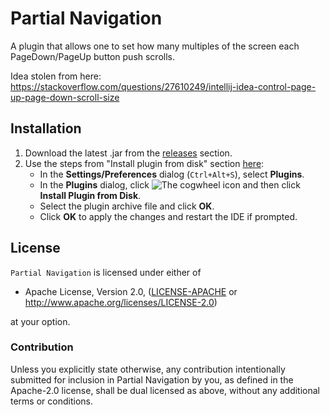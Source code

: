 # Partial Navigation

A plugin that allows one to set how many multiples of the screen each PageDown/PageUp button push scrolls.

Idea stolen from here: https://stackoverflow.com/questions/27610249/intellij-idea-control-page-up-page-down-scroll-size

## Installation

 1.  Download the latest .jar from the [releases](https://github.com/andreycizov/idea-partialnav/releases) section.
 2.  Use the steps from "Install plugin from disk" section [here](https://www.jetbrains.com/help/idea/managing-plugins.html):
      -  In the **Settings/Preferences** dialog (`Ctrl+Alt+S`), select **Plugins**.
      -  In the **Plugins** dialog, click ![The cogwheel](https://www.jetbrains.com/help/img/idea/2018.3/artwork.studio.icons.logcat.toolbar.settings@2x.png) icon and then click **Install Plugin from Disk**.
      -  Select the plugin archive file and click **OK**.
      -  Click **OK** to apply the changes and restart the IDE if prompted.

## License

`Partial Navigation` is licensed under either of

 * Apache License, Version 2.0, ([LICENSE-APACHE](LICENSE-APACHE) or
   http://www.apache.org/licenses/LICENSE-2.0)

at your option.

### Contribution

Unless you explicitly state otherwise, any contribution intentionally submitted
for inclusion in Partial Navigation by you, as defined in the Apache-2.0 license, shall be
dual licensed as above, without any additional terms or conditions.